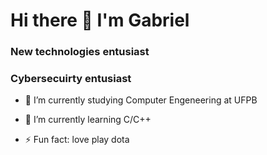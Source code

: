 <h1> Hi there 👋 I'm Gabriel</h1>

<h3>New technologies entusiast</h3>
<h3> Cybersecuirty entusiast</h3>

- 🔭 I’m currently studying  Computer Engeneering at UFPB
- 🌱 I’m currently learning C/C++

- ⚡ Fun fact: love play dota 

